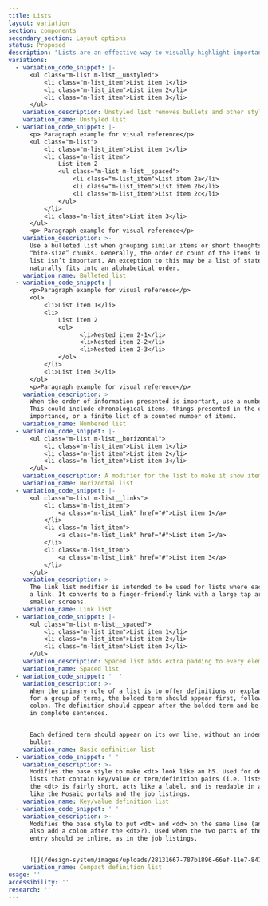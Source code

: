 ```yaml
---
title: Lists
layout: variation
section: components
secondary_section: Layout options
status: Proposed
description: "Lists are an effective way to visually highlight important information so that it can be more easily scanned and read. Before writing a list, it’s important to identify the best style needed for the information being presented.\n\nList items should:\n\n* Be capitalized\n* Avoid unnecessary repetition\n* Have a parallel structure\n* Start with an introductory clause or sentence\n* Use consistent punctuation\n\nIf the list items are complete sentences, the introductory clause should also be a complete sentence, followed by a colon. These list items should end with a period.\n\nIf the list items are a group of short fragments that each work to complete an introductory clause, the introductory clause should also be a short fragment, followed by a colon. These list items should end with no punctuation.\n\nMore information can be found at:\n* http://cfpb.github.io/design-manual/brand-guidelines/typography.html\t\n* https://cfpb.github.io/capital-framework/components/cf-typography/#lists"
variations:
  - variation_code_snippet: |-
      <ul class="m-list m-list__unstyled">
          <li class="m-list_item">List item 1</li>
          <li class="m-list_item">List item 2</li>
          <li class="m-list_item">List item 3</li>
      </ul>
    variation_description: Unstyled list removes bullets and other styling from a list.
    variation_name: Unstyled list
  - variation_code_snippet: |-
      <p> Paragraph example for visual reference</p>
      <ul class="m-list">
          <li class="m-list_item">List item 1</li>
          <li class="m-list_item">
              List item 2
              <ul class="m-list m-list__spaced">
                  <li class="m-list_item">List item 2a</li>
                  <li class="m-list_item">List item 2b</li>
                  <li class="m-list_item">List item 2c</li>
              </ul>
          </li>
          <li class="m-list_item">List item 3</li>
      </ul>
      <p> Paragraph example for visual reference</p>
    variation_description: >-
      Use a bulleted list when grouping similar items or short thoughts into
      “bite-size” chunks. Generally, the order or count of the items in a bullet
      list isn’t important. An exception to this may be a list of states, which
      naturally fits into an alphabetical order.
    variation_name: Bulleted list
  - variation_code_snippet: |-
      <p>Paragraph example for visual reference</p>
      <ol>
          <li>List item 1</li>
          <li>
              List item 2
              <ol>
                    <li>Nested item 2-1</li>
                    <li>Nested item 2-2</li>
                    <li>Nested item 2-3</li>
              </ol>
          </li>
          <li>List item 3</li>
      </ol>
      <p>Paragraph example for visual reference</p>
    variation_description: >
      When the order of information presented is important, use a numbered list.
      This could include chronological items, things presented in the order or
      importance, or a finite list of a counted number of items.
    variation_name: Numbered list
  - variation_code_snippet: |-
      <ul class="m-list m-list__horizontal">
          <li class="m-list_item">List item 1</li>
          <li class="m-list_item">List item 2</li>
          <li class="m-list_item">List item 3</li>
      </ul>
    variation_description: A modifier for the list to make it show items horizontally.
    variation_name: Horizontal list
  - variation_code_snippet: |-
      <ul class="m-list m-list__links">
          <li class="m-list_item">
              <a class="m-list_link" href="#">List item 1</a>
          </li>
          <li class="m-list_item">
              <a class="m-list_link" href="#">List item 2</a>
          </li>
          <li class="m-list_item">
              <a class="m-list_link" href="#">List item 3</a>
          </li>
      </ul>
    variation_description: >-
      The link list modifier is intended to be used for lists where each item is
      a link. It converts to a finger-friendly link with a large tap area on
      smaller screens.
    variation_name: Link list
  - variation_code_snippet: |-
      <ul class="m-list m-list__spaced">
          <li class="m-list_item">List item 1</li>
          <li class="m-list_item">List item 2</li>
          <li class="m-list_item">List item 3</li>
      </ul>
    variation_description: Spaced list adds extra padding to every element in a list.
    variation_name: Spaced list
  - variation_code_snippet: '  '
    variation_description: >-
      When the primary role of a list is to offer definitions or explanations
      for a group of terms, the bolded term should appear first, followed by a
      colon. The definition should appear after the bolded term and be written
      in complete sentences.


      Each defined term should appear on its own line, without an indentation or
      bullet.
    variation_name: Basic definition list
  - variation_code_snippet: ' '
    variation_description: >-
      Modifies the base style to make <dt> look like an h5. Used for definition
      lists that contain key/value or term/definition pairs (i.e. lists where
      the <dt> is fairly short, acts like a label, and is readable in all caps),
      like the Mosaic portals and the job listings.
    variation_name: Key/value definition list
  - variation_code_snippet: ' '
    variation_description: >-
      Modifies the base style to put <dt> and <dd> on the same line (and maybe
      also add a colon after the <dt>?). Used when the two parts of the list
      entry should be inline, as in the job listings.


      ![](/design-system/images/uploads/28131667-787b1896-66ef-11e7-8411-c0f40ba79e2c.png)
    variation_name: Compact definition list
usage: ''
accessibility: ''
research: ''
---
```

